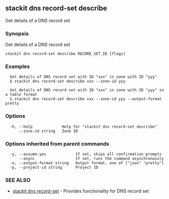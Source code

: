 ## stackit dns record-set describe

Get details of a DNS record set

### Synopsis

Get details of a DNS record set

```
stackit dns record-set describe RECORD_SET_ID [flags]
```

### Examples

```
  Get details of DNS record set with ID "xxx" in zone with ID "yyy"
  $ stackit dns record-set describe xxx --zone-id yyy

  Get details of DNS record set with ID "xxx" in zone with ID "yyy" in a table format
  $ stackit dns record-set describe xxx --zone-id yyy --output-format pretty
```

### Options

```
  -h, --help             Help for "stackit dns record-set describe"
      --zone-id string   Zone ID
```

### Options inherited from parent commands

```
  -y, --assume-yes             If set, skips all confirmation prompts
      --async                  If set, runs the command asynchronously
  -o, --output-format string   Output format, one of ["json" "pretty"]
  -p, --project-id string      Project ID
```

### SEE ALSO

* [stackit dns record-set](./stackit_dns_record-set.md)	 - Provides functionality for DNS record set

